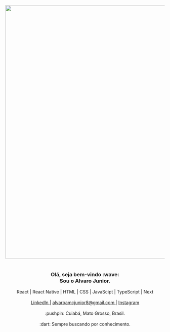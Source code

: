 <div align="center">
  <img src="https://user-images.githubusercontent.com/64383944/150641882-056dca5a-57e3-42e4-a5b5-e3fe04932de5.png" width="800px"/>
</div>

<br />

<div align="center">
  <h3>
    <b>
      Olá, seja bem-vindo :wave: <br /> Sou o Alvaro Junior.    
    </b>
  </h3>
  
  <span>
    React | React Native | HTML | CSS | JavaScipt | TypeScript | Next   
  </span>
  
  <br />
  <br />
  
  <span>
    <a targe="_blank" href="https://www.linkedin.com/in/alvaro-junior-831299183/">
      <span>
         LinkedIn
      </span>
    </a>
    <span>
      |
    </span>
    <a targe="_blank" href="https://mailto:alvaroamcjunior8@gmail.com">
      <span>
         alvaroamcjunior8@gmail.com
      </span>
    </a>
    <span>
      |
    </span>
    <a targe="_blank" href="https://www.instagram.com/ajunior_c/">
      <span>
         Instagram
      </span>
    </a>
  </span>
  
  <br />
  <br />
  
  <span>
    :pushpin: Cuiabá, Mato Grosso, Brasil.
  </span>
  
  <br />
  <br />
  
  <span>
    :dart: Sempre buscando por conhecimento.
  </span>
</div>
